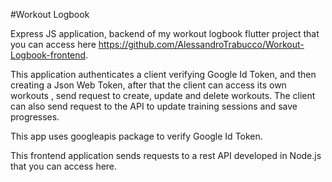 #Workout Logbook

Express JS application, backend of my workout logbook flutter project that you can access here https://github.com/AlessandroTrabucco/Workout-Logbook-frontend.

This application authenticates a client verifying Google Id Token, and then creating a Json Web Token, after that the client can access its own workouts
, send request to create, update and delete workouts. The client can also send request to the API to update training sessions and save progresses. 

This app uses googleapis package to verify Google Id Token.

This frontend application sends requests to a rest API developed in Node.js that you can access here.
